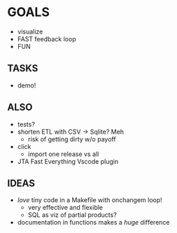 # GOALS

* visualize
* FAST feedback loop
* FUN

## TASKS

* demo!

## ALSO

* tests?
* shorten ETL with CSV -> Sqlite? Meh
    * risk of getting dirty w/o payoff
* click
    * import one release vs all
* JTA Fast Everything Vscode plugin

## IDEAS

* *love* tiny code in a Makefile with onchangem loop!
    * very effective and flexible
    * SQL as viz of partial products?
* documentation in functions makes a *huge* difference